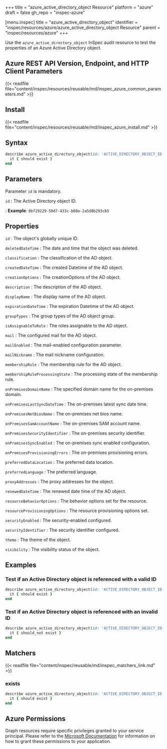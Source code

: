 +++
title = "azure_active_directory_object Resource"
platform = "azure"
draft = false
gh_repo = "inspec-azure"

[menu.inspec]
title = "azure_active_directory_object"
identifier = "inspec/resources/azure/azure_active_directory_object Resource"
parent = "inspec/resources/azure"
+++

Use the `azure_active_directory_object` InSpec audit resource to test the properties of an Azure Active Directory object.

## Azure REST API Version, Endpoint, and HTTP Client Parameters

{{< readfile file="content/inspec/resources/reusable/md/inspec_azure_common_parameters.md" >}}

## Install

{{< readfile file="content/inspec/resources/reusable/md/inspec_azure_install.md" >}}

## Syntax

```ruby
describe azure_active_directory_object(id: 'ACTIVE_DIRECTORY_OBJECT_ID') do
  it { should exist }
end
```

## Parameters

Parameter `id` is mandatory.

`id`
: The Active Directory object ID.

: **Example**: `0bf29229-50d7-433c-b08e-2a5d8b293cb5`

## Properties

`id`
: The object's globally unique ID.

`deletedDateTime`
: The date and time that the object was deleted.

`classification`
: The classification of the AD object.

`createdDateTime`
: The created Datetime of the AD object.

`creationOptions`
: The creationOptions of the AD object.

`description`
: The description of the AD object.

`displayName`
: The display name of the AD object.

`expirationDateTime`
: The expiration Datetime of the AD object.

`groupTypes`
: The group types of the AD object group.

`isAssignableToRole`
: The roles assignable to the AD object.

`mail`
: The configured mail for the AD object.

`mailEnabled`
: The mail-enabled configuration parameter.

`mailNickname`
: The mail nickname configuration.

`membershipRule`
: The membership rule for the AD object.

`membershipRuleProcessingState`
: The processing state of the membership rule.

`onPremisesDomainName`
: The specified domain name for the on-premises domain.

`onPremisesLastSyncDateTime`
: The on-premises latest sync date time.

`onPremisesNetBiosName`
: The on-premises net bios name.

`onPremisesSamAccountName`
: The on-premises SAM account name.

`onPremisesSecurityIdentifier`
: The on-premises security identifier.

`onPremisesSyncEnabled`
: The on-premises sync enabled configuration.

`onPremisesProvisioningErrors`
: The on-premises provisioning errors.

`preferredDataLocation`
: The preferred data location.

`preferredLanguage`
: The preferred language.

`proxyAddresses`
: The proxy addresses for the object.

`renewedDateTime`
: The renewed date time of the AD object.

`resourceBehaviorOptions`
: The behavior options set for the resource.

`resourceProvisioningOptions`
: The resource provisioning options set.

`securityEnabled`
: The security-enabled configured.

`securityIdentifier`
: The security identifier configured.

`theme`
: The theme of the object.

`visibility`
: The visibility status of the object.

## Examples

### Test if an Active Directory object is referenced with a valid ID

```ruby
describe azure_active_directory_object(id: 'ACTIVE_DIRECTORY_OBJECT_ID') do
  it { should exist }
end
```

### Test if an Active Directory object is referenced with an invalid ID

```ruby
describe azure_active_directory_object(id: 'ACTIVE_DIRECTORY_OBJECT_ID') do
  it { should_not exist }
end
```

## Matchers

{{< readfile file="content/inspec/reusable/md/inspec_matchers_link.md" >}}

### exists

```ruby
describe azure_active_directory_object(id: 'ACTIVE_DIRECTORY_OBJECT_ID') do
  it { should exist }
end
```

## Azure Permissions

Graph resources require specific privileges granted to your service principal. Please refer to the [Microsoft Documentation](https://docs.microsoft.com/en-us/azure/active-directory/develop/active-directory-integrating-applications#updating-an-application) for information on how to grant these permissions to your application.
